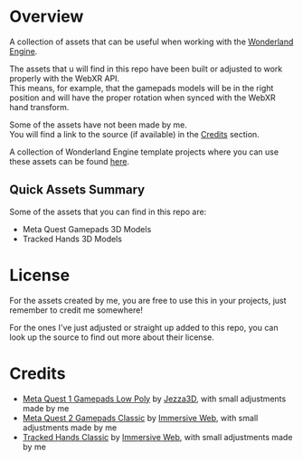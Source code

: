 # Overview

A collection of assets that can be useful when working with the [Wonderland Engine](https://wonderlandengine.com/).  

The assets that u will find in this repo have been built or adjusted to work properly with the WebXR API.  
This means, for example, that the gamepads models will be in the right position and will have the proper rotation when synced with the WebXR hand transform.

Some of the assets have not been made by me.  
You will find a link to the source (if available) in the [Credits](#credits) section.

A collection of Wonderland Engine template projects where you can use these assets can be found [here](https://github.com/SignorPipo/wle_ppefault).

## Quick Assets Summary

Some of the assets that you can find in this repo are:
  - Meta Quest Gamepads 3D Models
  - Tracked Hands 3D Models

# License
For the assets created by me, you are free to use this in your projects, just remember to credit me somewhere!

For the ones I've just adjusted or straight up added to this repo, you can look up the source to find out more about their license.

  
# Credits
  - [Meta Quest 1 Gamepads Low Poly](https://github.com/SignorPipo/wle_assets/tree/main/wle_assets/assets/models/gamepads/meta_quest_1/low_poly) by [Jezza3D](https://sketchfab.com/Jezza3D), with small adjustments made by me
  - [Meta Quest 2 Gamepads Classic](https://github.com/SignorPipo/wle_assets/tree/main/wle_assets/assets/models/gamepads/meta_quest_2/classic) by [Immersive Web](https://github.com/immersive-web), with small adjustments made by me
  - [Tracked Hands Classic](https://github.com/SignorPipo/wle_assets/tree/main/wle_assets/assets/models/tracked_hands/classic) by [Immersive Web](https://github.com/immersive-web), with small adjustments made by me
